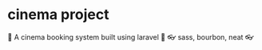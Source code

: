 # cinema project


:elephant:  A cinema booking system built using laravel :elephant:
:eyeglasses: sass, bourbon, neat :eyeglasses:
